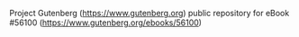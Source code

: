 Project Gutenberg (https://www.gutenberg.org) public repository for
eBook #56100 (https://www.gutenberg.org/ebooks/56100)
